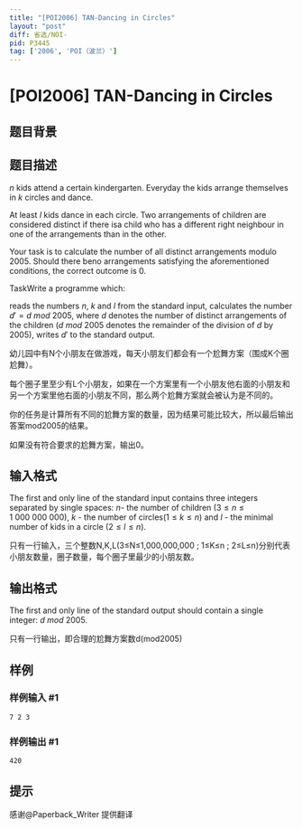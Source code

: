 ```yaml
---
title: "[POI2006] TAN-Dancing in Circles"
layout: "post"
diff: 省选/NOI-
pid: P3445
tag: ['2006', 'POI（波兰）']
---
```

# [POI2006] TAN-Dancing in Circles
## 题目背景



## 题目描述

$n$ kids attend a certain kindergarten. Everyday the kids arrange themselves in $k$ circles and dance.

At least $l$ kids dance in each circle. Two arrangements of children are considered distinct if there isa child who has a different right neighbour in one of the arrangements than in the other.

Your task is to calculate the number of all distinct arrangements modulo $2005$. Should there beno arrangements satisfying the aforementioned conditions, the correct outcome is $0$.

TaskWrite a programme which:

reads the numbers $n$, $k$ and $l$ from the standard input,        calculates the number $d'=d\ mod\ 2005$, where $d$ denotes the number of distinct arrangements    of the children ($d\ mod\ 2005$ denotes the remainder of the division of $d$ by $2005$),        writes $d'$ to the standard output.

幼儿园中有N个小朋友在做游戏，每天小朋友们都会有一个尬舞方案（围成K个圈尬舞）。


每个圈子里至少有L个小朋友，如果在一个方案里有一个小朋友他右面的小朋友和另一个方案里他右面的小朋友不同，那么两个尬舞方案就会被认为是不同的。


你的任务是计算所有不同的尬舞方案的数量，因为结果可能比较大，所以最后输出答案mod2005的结果。


如果没有符合要求的尬舞方案，输出0。

## 输入格式

The first and only line of the standard input contains three integers separated by single spaces: $n$- the number of children ($3\le n\le 1\ 000\ 000\ 000$), $k$ - the number of circles($1\le k\le n$) and $l$ - the minimal number of kids in a circle ($2\le l\le n$).

只有一行输入，三个整数N,K,L(3≤N≤1,000,000,000 ; 1≤K≤n ; 2≤L≤n)分别代表小朋友数量，圈子数量，每个圈子里最少的小朋友数。

## 输出格式

The first and only line of the standard output should contain a single integer: $d\ mod\ 2005$.

只有一行输出，即合理的尬舞方案数d(mod2005)

## 样例

### 样例输入 #1
```
7 2 3
```
### 样例输出 #1
```
420
```
## 提示

感谢@Paperback\_Writer 提供翻译


